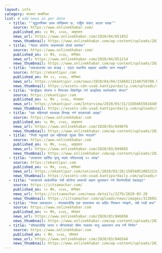 ```yaml
---
layout: info
category: सरकार सम्बन्धित
list: # add news as per date
  - title: "‘सुदूरपश्चिम उच्च जोखिममा छ, राष्ट्रिय संकट आउन सक्छ’"
    source: https://www.onlinekhabar.com/
    published_on: २३ चैत्र, २०७६, आइतवार
    news_url: https://www.onlinekhabar.com/2020/04/851452
    news_thumbnail: https://www.onlinekhabar.com/wp-content/uploads/2020/04/gunaraj-awasthi.jpg
  - title: "नेपाल कोरोना संक्रमणको दोस्रो चरणमा"
    source: https://www.onlinekhabar.com/
    published_on: २२ चैत्र, २०७६, शनिबार
    news_url: https://www.onlinekhabar.com/2020/04/851214
    news_thumbnail: https://www.onlinekhabar.com/wp-content/uploads/2020/04/Dr-Bikash-Devkota.jpg
  - title: "लकडाउनमा थप कडाइ : एउटा स्थानीय तहबाट अर्कोमा जान नपाइने"
    source: https://ekantipur.com
    published_on: चैत्र २२, २०७६, शनिबार
    news_url: https://ekantipur.com/news/2020/04/04/15860111540759708.html
    news_thumbnail: https://assets-cdn-usab.kantipurdaily.com/uploads/source/news/kantipur/2020/third-party/cabinetmeeting-0442020034048-1000x0.jpg
  - title: "केन्द्रीकृत योजना र नियन्त्रण विकेन्द्रित गर्न क्राइसिस म्यानेजमेन्ट सेन्टर"
    source: https://ekantipur.com
    published_on: १८ चैत्र , २०७६, मंगलवार
    news_url: https://ekantipur.com/Interview/2020/03/31/158566558164859308.html
    news_thumbnail: https://assets-cdn-usad.kantipurdaily.com/uploads/source/news/kantipur/2020/third-party/ishwor-pokhrel10-2022018105653-1000x0-2332018030741-1000x0-0512019075206-1000x0-3132020043827-1000x0.jpg
  - title: "एक महिनाको घरभाडा मिनाहा गर्न सरकारको आग्रह"
    source: https://www.onlinekhabar.com
    published_on: १६ चैत, २०७६, आइतवार
    news_url: https://www.onlinekhabar.com/2020/03/849076
    news_thumbnail: https://www.onlinekhabar.com/wp-content/uploads/2020/03/House-Rent.jpg
  - title: "निजी स्कुलले एक महिनाको शुल्क लिन नपाउने"
    source: https://www.onlinekhabar.com
    published_on: १६ चैत, २०७६, आइतवार
    news_url: https://www.onlinekhabar.com/2020/03/849085
    news_thumbnail: https://www.onlinekhabar.com/wp-content/uploads/2020/03/Infrared-Thermometer-at-VS-Niketan-School-9.jpg
  - title: "उपचारमा खटिँदा मृत्यु भएमा परिवारलाई १० लाख"
    source: https://ekantipur.com
    published_on: १५ चैत्र, २०७६, शनिबार
    news_url: https://ekantipur.com/national/2020/03/28/15854051065221011.html
    news_thumbnail: https://assets-cdn-usad.kantipurdaily.com/uploads/source/news/kantipur/2020/third-party/godawori-2832020031811-1000x0.jpg
  - title: "सरकारले सार्बजनिक गर्यो कोरोना सम्वन्धी लक्षण मुल्यांकन गर्न मिल्नेगरीको वेबसाइट"
    source: https://ictsamachar.com/
    published_on: १५ चैत, २०७६, शनिबार
    news_url: https://ictsamachar.com/news-details/2279/2020-03-28
    news_thumbnail: https://ictsamachar.com/uploads/news/images/313695253report.jpeg
  - title: "नेपाल लकडाउन : मंगलबारदेखि एक सातासम्म घर बाहिर निस्कन नपाइने, सबै गाडी बन्द"
    source: https://www.onlinekhabar.com
    published_on: १० चैत, २०७६, सोमवार
    news_url: https://www.onlinekhabar.com/2020/03/846896
    news_thumbnail: https://www.onlinekhabar.com/wp-content/uploads/2020/03/covid-19-samiti-890.jpg
  - title: "सोमबारदेखि भारत र चीनतर्फको सीमा नाकामा यात्रु आवागमन बन्द गर्ने निर्णय"
    source: https://www.onlinekhabar.com
    published_on: ९ चैत, २०७६, सोमवार
    news_url: https://www.onlinekhabar.com/2020/03/846544
    news_thumbnail: https://www.onlinekhabar.com/wp-content/uploads/2020/03/Cabinet_Meeting.jpg
---
```


